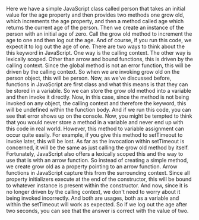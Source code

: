 Here we have a simple JavaScript class called person that takes an initial value for the age property
and then provides two methods one grow old, which increments the age property, and then a method called
age which returns the current age of the person.
Then we create an instance of the person with an initial age of zero.
Call the grow old method to increment the age to one and then log out the age.
And of course, if you run this code, we expect it to log out the age of one.
There are two ways to think about the this keyword in JavaScript.
One way is the calling context.
The other way is lexically scoped.
Other than arrow and bound functions, this is driven by the calling context.
Since the global method is not an error function, this will be driven by the calling context.
So when we are invoking grow old on the person object, this will be person.
Now, as we've discussed before, functions in JavaScript are first class and what this means is that
they can be stored in a variable.
So we can store the grow old method into a variable and then invoke it directly.
Now, in this case, since the method is not being invoked on any object, the calling context and therefore
the keyword, this will be undefined within the function body.
And if we run this code, you can see that error shows up on the console.
Now, you might be tempted to think that you would never store a method in a variable and never end
up with this code in real world.
However, this method to variable assignment can occur quite easily.
For example, if you give this method to setTimeout to invoke later, this will be lost.
As far as the invocation within setTimeout is concerned, it will be the same as just calling the grow
old method by itself.
Fortunately, JavaScript also offers a lexically scoped this and the way to use that is with an arrow
function.
So instead of creating a simple method, we create grow old as a property pointing to an arrow function.
Arrow functions in JavaScript capture this from the surrounding context.
Since all property initializers execute at the end of the constructor, this will be bound to whatever
instance is present within the constructor.
And now, since it is no longer driven by the calling context, we don't need to worry about it being
invoked incorrectly.
And both are usages, both as a variable and within the setTimeout will work as expected.
So if we log out the age after two seconds, you can see that the answer is correct with the value of
two.

